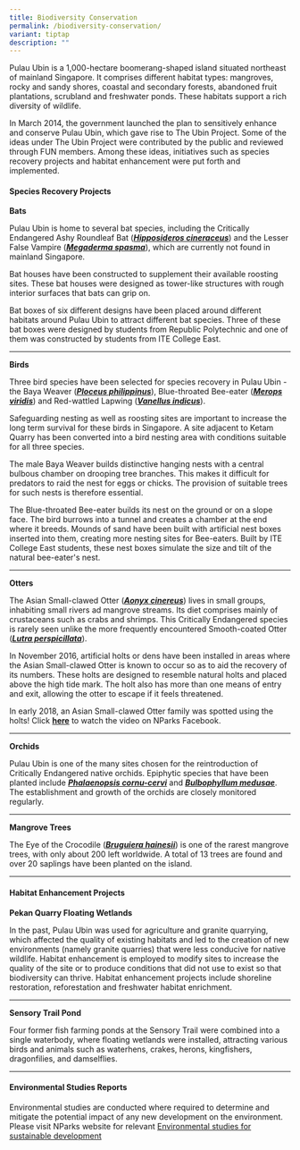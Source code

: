 ```yaml
---
title: Biodiversity Conservation
permalink: /biodiversity-conservation/
variant: tiptap
description: ""
---
```

<p>Pulau Ubin is a 1,000-hectare boomerang-shaped island situated northeast
of mainland Singapore. It comprises different habitat types: mangroves,
rocky and sandy shores, coastal and secondary forests, abandoned fruit
plantations, scrubland and freshwater ponds. These habitats support a rich
diversity of wildlife.</p>
<p>In March 2014, the government launched the plan to sensitively enhance
and conserve Pulau Ubin, which gave rise to The Ubin Project. Some of the
ideas under The Ubin Project were contributed by the public and reviewed
through FUN members. Among these ideas, initiatives such as species recovery
projects and habitat enhancement were put forth and implemented.</p>
<h4><strong>Species Recovery Projects</strong></h4>
<p><strong>Bats</strong>
</p>
<p>Pulau Ubin is home to several bat species, including the Critically Endangered
Ashy Roundleaf Bat (<strong><em><a href="https://www.facebook.com/nparksbuzz/posts/the-ashy-roundleaf-bat-hipposideros-cineraceus-was-first-recorded-on-pulau-ubin-/1960144947358305/" rel="noopener noreferrer" target="_blank">Hipposideros cineraceus</a></em></strong>)
and the Lesser False Vampire (<strong><em><a href="https://www.nparks.gov.sg/florafaunaweb/fauna/2/1/219" rel="noopener noreferrer" target="_blank">Megaderma spasma</a></em></strong>),
which are currently not found in mainland Singapore.</p>
<p>Bat houses have been constructed to supplement their available roosting
sites. These bat houses were designed as tower-like structures with rough
interior surfaces that bats can grip on.</p>
<p>Bat boxes of six different designs have been placed around different habitats
around Pulau Ubin to attract different bat species. Three of these bat
boxes were designed by students from Republic Polytechnic and one of them
was constructed by students from ITE College East.</p>
<hr>
<p><strong>Birds</strong>
</p>
<p>Three bird species have been selected for species recovery in Pulau Ubin
- the Baya Weaver (<strong><em><a href="https://www.nparks.gov.sg/florafaunaweb/fauna/7/9/797" rel="noopener noreferrer" target="_blank">Ploceus philippinus</a></em></strong>),
Blue-throated Bee-eater (<strong><em><a href="http://https//www.nparks.gov.sg/florafaunaweb/fauna/5/9/595" rel="noopener noreferrer" target="_blank">Merops viridis</a></em></strong>)
and Red-wattled Lapwing (<strong><em><a href="https://www.nparks.gov.sg/florafaunaweb/fauna/1/7/171" rel="noopener noreferrer" target="_blank">Vanellus indicus</a></em></strong>).</p>
<p>Safeguarding nesting as well as roosting sites are important to increase
the long term survival for these birds in Singapore. A site adjacent to
Ketam Quarry has been converted into a bird nesting area with conditions
suitable for all three species.</p>
<p>The male Baya Weaver builds distinctive hanging nests with a central bulbous
chamber on drooping tree branches. This makes it difficult for predators
to raid the nest for eggs or chicks. The provision of suitable trees for
such nests is therefore essential.</p>
<p>The Blue-throated Bee-eater builds its nest on the ground or on a slope
face. The bird burrows into a tunnel and creates a chamber at the end where
it breeds. Mounds of sand have been built with artificial nest boxes inserted
into them, creating more nesting sites for Bee-eaters. Built by ITE College
East students, these nest boxes simulate the size and tilt of the natural
bee-eater's nest.</p>
<hr>
<p><strong>Otters</strong>
</p>
<p>The Asian Small-clawed Otter (<strong><em><a href="https://www.nparks.gov.sg/florafaunaweb/fauna/2/2/225" rel="noopener noreferrer" target="_blank">Aonyx cinereus</a></em></strong>)
lives in small groups, inhabiting small rivers ad mangrove streams. Its
diet comprises mainly of crustaceans such as crabs and shrimps. This Critically
Endangered species is rarely seen unlike the more frequently encountered
Smooth-coated Otter (<strong><em><a href="https://www.nparks.gov.sg/florafaunaweb/fauna/1/3/13" rel="noopener noreferrer" target="_blank">Lutra perspicillata</a></em></strong>).</p>
<p>In November 2016, artificial holts or dens have been installed in areas
where the Asian Small-clawed Otter is known to occur so as to aid the recovery
of its numbers. These holts are designed to resemble natural holts and
placed above the high tide mark. The holt also has more than one means
of entry and exit, allowing the otter to escape if it feels threatened.</p>
<p>In early 2018, an Asian Small-clawed Otter family was spotted using the
holts! Click <strong><a href="https://www.facebook.com/nparksbuzz/videos/asian-small-clawed-otter-family-at-pulau-ubin/211300593130896/" rel="noopener noreferrer" target="_blank">here</a></strong> to
watch the video on NParks Facebook.</p>
<hr>
<p><strong>Orchids</strong>
</p>
<p>Pulau Ubin is one of the many sites chosen for the reintroduction of Critically
Endangered native orchids. Epiphytic species that have been planted include <strong><em><a href="https://www.nparks.gov.sg/florafaunaweb/flora/5/9/5997" rel="noopener noreferrer" target="_blank">Phalaenopsis cornu-cervi</a></em></strong> and <strong><em><a href="https://www.nparks.gov.sg/florafaunaweb/flora/4/9/4955" rel="noopener noreferrer" target="_blank">Bulbophyllum medusae</a></em></strong>.
The establishment and growth of the orchids are closely monitored regularly.</p>
<hr>
<p><strong>Mangrove Trees</strong>
</p>
<p>The Eye of the Crocodile (<strong><em><a href="https://www.nparks.gov.sg/florafaunaweb/flora/4/0/4002" rel="noopener noreferrer" target="_blank">Bruguiera hainesii</a></em></strong>)
is one of the rarest mangrove trees, with only about 200 left worldwide.
A total of 13 trees are found and over 20 saplings have been planted on
the island.</p>
<hr>
<h4><strong>Habitat Enhancement Projects</strong></h4>
<p><strong>Pekan Quarry Floating Wetlands</strong>
</p>
<p>In the past, Pulau Ubin was used for agriculture and granite quarrying,
which affected the quality of existing habitats and led to the creation
of new environments (namely granite quarries) that were less conducive
for native wildlife. Habitat enhancement is employed to modify sites to
increase the quality of the site or to produce conditions that did not
use to exist so that biodiversity can thrive. Habitat enhancement projects
include shoreline restoration, reforestation and freshwater habitat enrichment.</p>
<hr>
<p><strong>Sensory Trail Pond</strong>
</p>
<p>Four former fish farming ponds at the Sensory Trail were combined into
a single waterbody, where floating wetlands were installed, attracting
various birds and animals such as waterhens, crakes, herons, kingfishers,
dragonfilies, and damselflies.</p>
<hr>
<h4><strong>Environmental Studies Reports</strong></h4>
<p>Environmental studies are conducted where required to determine and mitigate
the potential impact of any new development on the environment. Please
visit NParks website for relevant <a href="https://www.nparks.gov.sg/nature/environmental-studies-sustainable-development" rel="noopener noreferrer nofollow" target="_blank">Environmental studies for sustainable development</a>
</p>